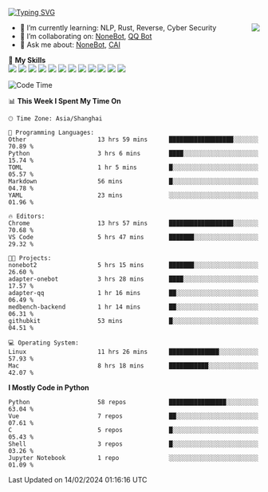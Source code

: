 [![Typing SVG](https://readme-typing-svg.herokuapp.com?size=25&duration=2500&color=8C43EA&vCenter=true&width=200&height=40&lines=Hi+there+%F0%9F%91%8B%F0%9F%8F%BB;I'm+yanyongyu)](https://git.io/typing-svg)

<a href="#">
  <img align="right" src="https://github-readme-stats.vercel.app/api?username=yanyongyu&count_private=true&show_icons=true&bg_color=15,f2f7fd,E0EAFC" />
</a>

- 🌱 I’m currently learning: NLP, Rust, Reverse, Cyber Security
- 👯 I’m collaborating on: [NoneBot](https://github.com/nonebot), [QQ Bot](https://github.com/Mrs4s/go-cqhttp)
- 💬 Ask me about: [NoneBot](https://github.com/nonebot), [CAI](https://github.com/cscs181/CAI)

🌟 **My Skills**  
![](https://img.shields.io/badge/-Python-3e74a2?style=flat-square&logo=Python&logoColor=fff)
![](https://img.shields.io/badge/-TypeScript-3178C6?style=flat-square&logo=TypeScript&logoColor=fff)
![](https://img.shields.io/badge/-Vue-4fc08d?style=flat-square&logo=Vue.js&logoColor=fff)
![](https://img.shields.io/badge/-React-2d98ce?style=flat-square&logo=React&logoColor=fff)
![](https://img.shields.io/badge/-FastAPI-009688?style=flat-square&logo=FastAPI&logoColor=fff)
![](https://img.shields.io/badge/-Linux-000000?style=flat-square&logo=Linux&logoColor=fff)
![](https://img.shields.io/badge/-Docker-2496ED?style=flat-square&logo=Docker&logoColor=fff)
![](https://img.shields.io/badge/-Kubernetes-326CE5?style=flat-square&logo=Kubernetes&logoColor=fff)
![](https://img.shields.io/badge/-GitHub%20Actions-2088FF?style=flat-square&logo=GitHubActions&logoColor=fff)
![](https://img.shields.io/badge/-PostgreSQL-4169E1?style=flat-square&logo=PostgreSQL&logoColor=fff)
![](https://img.shields.io/badge/-Redis-DC382D?style=flat-square&logo=Redis&logoColor=fff)
![](https://img.shields.io/badge/-MongoDB-47A248?style=flat-square&logo=MongoDB&logoColor=fff)

<!--START_SECTION:waka-->
![Code Time](http://img.shields.io/badge/Code%20Time-5%2C826%20hrs%2040%20mins-blue)

📊 **This Week I Spent My Time On** 

```text
🕑︎ Time Zone: Asia/Shanghai

💬 Programming Languages: 
Other                    13 hrs 59 mins      ██████████████████░░░░░░░   70.89 % 
Python                   3 hrs 6 mins        ████░░░░░░░░░░░░░░░░░░░░░   15.74 % 
TOML                     1 hr 5 mins         █░░░░░░░░░░░░░░░░░░░░░░░░   05.57 % 
Markdown                 56 mins             █░░░░░░░░░░░░░░░░░░░░░░░░   04.78 % 
YAML                     23 mins             ░░░░░░░░░░░░░░░░░░░░░░░░░   01.96 % 

🔥 Editors: 
Chrome                   13 hrs 57 mins      ██████████████████░░░░░░░   70.68 % 
VS Code                  5 hrs 47 mins       ███████░░░░░░░░░░░░░░░░░░   29.32 % 

🐱‍💻 Projects: 
nonebot2                 5 hrs 15 mins       ███████░░░░░░░░░░░░░░░░░░   26.60 % 
adapter-onebot           3 hrs 28 mins       ████░░░░░░░░░░░░░░░░░░░░░   17.57 % 
adapter-qq               1 hr 16 mins        ██░░░░░░░░░░░░░░░░░░░░░░░   06.49 % 
medbench-backend         1 hr 14 mins        ██░░░░░░░░░░░░░░░░░░░░░░░   06.31 % 
githubkit                53 mins             █░░░░░░░░░░░░░░░░░░░░░░░░   04.51 % 

💻 Operating System: 
Linux                    11 hrs 26 mins      ██████████████░░░░░░░░░░░   57.93 % 
Mac                      8 hrs 18 mins       ███████████░░░░░░░░░░░░░░   42.07 % 
```

**I Mostly Code in Python** 

```text
Python                   58 repos            ████████████████░░░░░░░░░   63.04 % 
Vue                      7 repos             ██░░░░░░░░░░░░░░░░░░░░░░░   07.61 % 
C                        5 repos             █░░░░░░░░░░░░░░░░░░░░░░░░   05.43 % 
Shell                    3 repos             █░░░░░░░░░░░░░░░░░░░░░░░░   03.26 % 
Jupyter Notebook         1 repo              ░░░░░░░░░░░░░░░░░░░░░░░░░   01.09 % 
```




 Last Updated on 14/02/2024 01:16:16 UTC
<!--END_SECTION:waka-->
